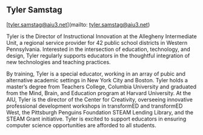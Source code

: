 ## Tyler Samstag

[tyler.samstag@aiu3.net](mailto: tyler.samstag@aiu3.net)

Tyler is the Director of Instructional Innovation at the Allegheny Intermediate Unit, a regional service provider for 42 public school districts in Western Pennsylvania. Interested in the intersection of education, technology, and design, Tyler regularly supports educators in the thoughtful integration of new technologies and teaching practices.

By training, Tyler is a special educator, working in an array of pubic and alternative academic settings in New York City and Boston. Tyler holds a master’s degree from Teachers College, Columbia University and graduated from the Mind, Brain, and Education program at Harvard University. At the AIU, Tyler is the director of the Center for Creativity, overseeing innovative professional development workshops in transformED and transformED West, the Pittsburgh Penguins Foundation STEAM Lending Library, and the STEAM Grant initiative. Tyler is excited to support educators in ensuring computer science opportunities are afforded to all students.
